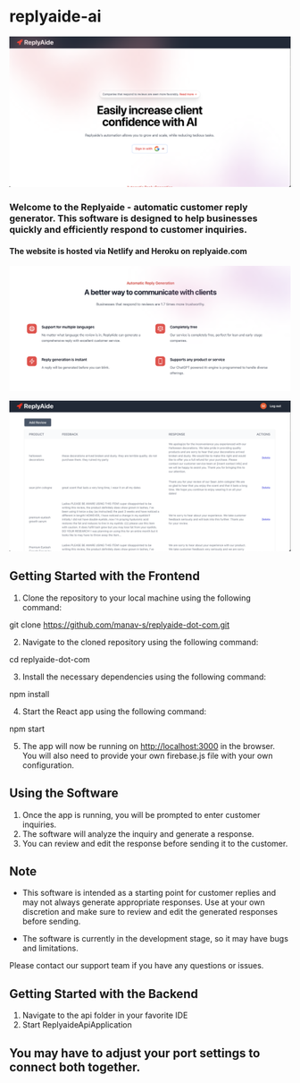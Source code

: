 # replyaide-ai

![alt_text](images/image1.png "image_tooltip")

### Welcome to the Replyaide - automatic customer reply generator. This software is designed to help businesses quickly and efficiently respond to customer inquiries.

#### The website is hosted via Netlify and Heroku on replyaide.com

![alt_text](images/image2.png "image_tooltip")

![alt_text](images/image3.png "image_tooltip")

## Getting Started with the Frontend

1. Clone the repository to your local machine using the following command:

git clone https://github.com/manav-s/replyaide-dot-com.git

2. Navigate to the cloned repository using the following command:

cd replyaide-dot-com

3. Install the necessary dependencies using the following command:

npm install

4. Start the React app using the following command:

npm start

5. The app will now be running on [http://localhost:3000](http://localhost:3000) in the browser. You will also need to provide your own firebase.js file with your own configuration.

## Using the Software

1. Once the app is running, you will be prompted to enter customer inquiries.
2. The software will analyze the inquiry and generate a response.
3. You can review and edit the response before sending it to the customer.

## Note
- This software is intended as a starting point for customer replies and may not always generate appropriate responses. Use at your own discretion and make sure to review and edit the generated responses before sending.

- The software is currently in the development stage, so it may have bugs and limitations.

Please contact our support team if you have any questions or issues.


## Getting Started with the Backend

1. Navigate to the api folder in your favorite IDE
2. Start ReplyaideApiApplication


## You may have to adjust your port settings to connect both together.






